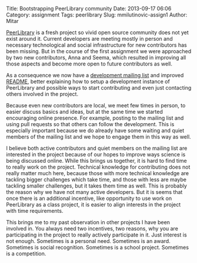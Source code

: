 Title: Bootstrapping PeerLibrary community
Date: 2013-09-17 06:06
Category: assignment
Tags: peerlibrary
Slug: mmilutinovic-assign1
Author: Mitar

[PeerLibrary](http://peerlibrary.org) is a fresh project so vivid open source community does not yet exist around it. Current developers are meeting mostly in person and necessary technological and social infrastructure for new contributors has been missing. But in the course of the first assignment we were approached by two new contributors, Anna and Seema, which resulted in improving all those aspects and become more open to future contributors as well.

As a consequence we now have a [development mailing list](http://lists.peerlibrary.org/lists/info/dev) and improved [README](https://github.com/peerlibrary/peerlibrary), better explaining how to setup a development instance of PeerLibrary and possible ways to start contributing and even just contacting others involved in the project.

Because even new contributors are local, we meet few times in person, to easier discuss basics and ideas, but at the same time we started encouraging online presence. For example, posting to the mailing list and using pull requests so that others can follow the development. This is especially important because we do already have some waiting and quiet members of the mailing list and we hope to engage them in this way as well.

I believe both active contributors and quiet members on the mailing list are interested in the project because of our hopes to improve ways science is being discussed online. While this brings us together, it is hard to find time to really work on the project. Technical knowledge for contributing does not really matter much here, because those with more technical knowledge are tackling bigger challenges which take time, and those with less are maybe tackling smaller challenges, but it takes them time as well. This is probably the reason why we have not many active developers. But it is seems that once there is an additional incentive, like opportunity to use work on PeerLibrary as a class project, it is easier to align interests in the project with time requirements.

This brings me to my past observation in other projects I have been involved in. You always need two incentives, two reasons, why you are participating in the project to really actively participate in it. Just interest is not enough. Sometimes is a personal need. Sometimes is an award. Sometimes is social recognition. Sometimes is a school project. Sometimes is a competition.

